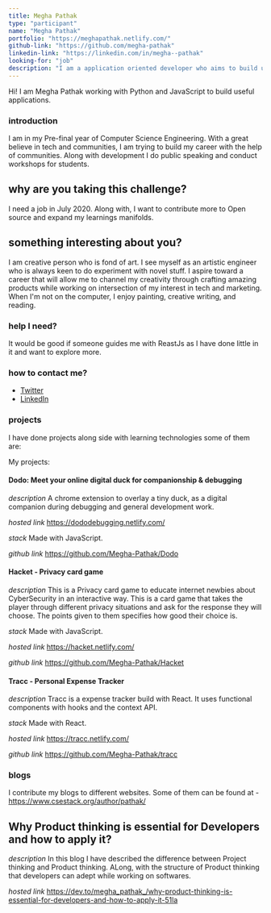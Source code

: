 ```yaml
---
title: Megha Pathak
type: "participant"
name: "Megha Pathak"
portfolio: "https://meghapathak.netlify.com/"
github-link: "https://github.com/megha-pathak"
linkedin-link: "https://linkedin.com/in/megha--pathak"
looking-for: "job"
description: "I am a application oriented developer who aims to build useful stuff and learns what is required on the go"
---
```


Hi! I am Megha Pathak working with Python and JavaScript to build useful applications. 

### introduction

I am in my Pre-final year of Computer Science Engineering. With a great believe in tech and communities, I am trying to build my career with the help of communities. Along with development I do public speaking and conduct workshops for students. 

## why are you taking this challenge?

I need a job in July 2020.
Along with, I want to contribute more to Open source and expand my learnings manifolds.

## something interesting about you?

I am creative person who is fond of art. I see myself as an artistic engineer who is always keen to do experiment with novel stuff. I aspire toward a career that will allow me to channel my creativity through crafting amazing products while working on intersection of my interest in tech and marketing. When I'm not on the computer, I enjoy painting, creative writing, and reading. 

### help I need?

It would be good if someone guides me with ReastJs as I have done little in it and want to explore more.

### how to contact me?

- [Twitter](https://twitter.com/Megha_Pathak_)
- [LinkedIn](https://linkedin.com/in/megha--pathak/)

### projects

I have done projects along side with learning technologies some of them are:

My projects:

#### Dodo: Meet your online digital duck for companionship & debugging


_description_ A chrome extension to overlay a tiny duck, as a digital companion during debugging and general development work. 

_hosted link_ https://dododebugging.netlify.com/

_stack_ Made with JavaScript.

_github link_ https://github.com/Megha-Pathak/Dodo

#### Hacket - Privacy card game

_description_ This is a Privacy card game to educate internet newbies about CyberSecurity in an interactive way. This is a card game that takes the player through different privacy situations and ask for the response they will choose. The points given to them specifies how good their choice is.

_stack_ Made with JavaScript. 

_hosted link_ https://hacket.netlify.com/

_github link_ https://github.com/Megha-Pathak/Hacket

#### Tracc - Personal Expense Tracker

_description_ Tracc is a expense tracker build with React. It uses functional components with hooks and the context API.

_stack_ Made with React. 

_hosted link_ https://tracc.netlify.com/

_github link_ https://github.com/Megha-Pathak/tracc

### blogs

I contribute my blogs to different websites. Some of them can be found at - https://www.csestack.org/author/pathak/

## Why Product thinking is essential for Developers and how to apply it? 
_description_ In this blog I have described the difference between Project thinking and Product thinking. ALong, with the structure of Product thinking that developers can adept while working on softwares. 

_hosted link_ https://dev.to/megha_pathak_/why-product-thinking-is-essential-for-developers-and-how-to-apply-it-51la